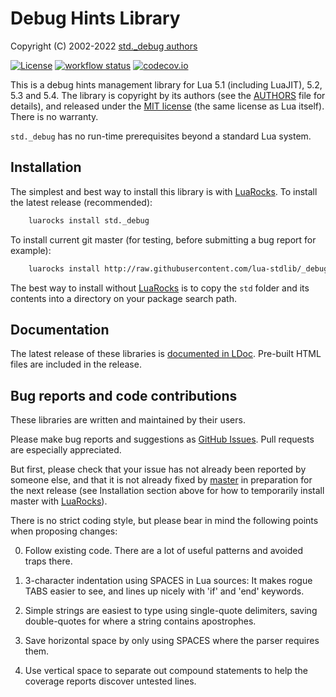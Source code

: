 Debug Hints Library
===================

Copyright (C) 2002-2022 [std._debug authors][authors]

[![License](http://img.shields.io/:license-mit-blue.svg)](http://mit-license.org)
[![workflow status](https://github.com/lua-stdlib/_debug/actions/workflows/spec.yml/badge.svg?branch=master)](https://github.com/lua-stdlib/_debug/actions)
[![codecov.io](https://codecov.io/gh/lua-stdlib/_debug/branch/master/graph/badge.svg)](https://codecov.io/gh/lua-stdlib/_debug)


This is a debug hints management library for Lua 5.1 (including LuaJIT),
5.2, 5.3 and 5.4. The library is copyright by its authors (see the [AUTHORS][]
file for details), and released under the [MIT license][mit] (the same
license as Lua itself). There is no warranty.

`std._debug` has no run-time prerequisites beyond a standard Lua system.

[authors]: http://github.com/lua-stdlib/_debug/blob/master/AUTHORS.md
[github]: http://github.com/lua-stdlib/_debug/ "Github repository"
[lua]: http://www.lua.org "The Lua Project"
[mit]: http://mit-license.org "MIT License"


Installation
------------

The simplest and best way to install this library is with [LuaRocks][].
To install the latest release (recommended):

```bash
    luarocks install std._debug
```

To install current git master (for testing, before submitting a bug
report for example):

```bash
    luarocks install http://raw.githubusercontent.com/lua-stdlib/_debug/master/stdlib-git-1.rockspec
```

The best way to install without [LuaRocks][] is to copy the `std`
folder and its contents into a directory on your package search path.

[luarocks]: http://www.luarocks.org "Lua package manager"


Documentation
-------------

The latest release of these libraries is [documented in LDoc][github.io].
Pre-built HTML files are included in the release.

[github.io]: http://lua-stdlib.github.io/_debug


Bug reports and code contributions
----------------------------------

These libraries are written and maintained by their users.

Please make bug reports and suggestions as [GitHub Issues][issues].
Pull requests are especially appreciated.

But first, please check that your issue has not already been reported by
someone else, and that it is not already fixed by [master][github] in
preparation for the next release (see Installation section above for how
to temporarily install master with [LuaRocks][]).

There is no strict coding style, but please bear in mind the following
points when proposing changes:

0. Follow existing code. There are a lot of useful patterns and avoided
   traps there.

1. 3-character indentation using SPACES in Lua sources: It makes rogue
   TABS easier to see, and lines up nicely with 'if' and 'end' keywords.

2. Simple strings are easiest to type using single-quote delimiters,
   saving double-quotes for where a string contains apostrophes.

3. Save horizontal space by only using SPACES where the parser requires
   them.

4. Use vertical space to separate out compound statements to help the
   coverage reports discover untested lines.

[issues]: http://github.com/lua-stdlib/_debug/issues
